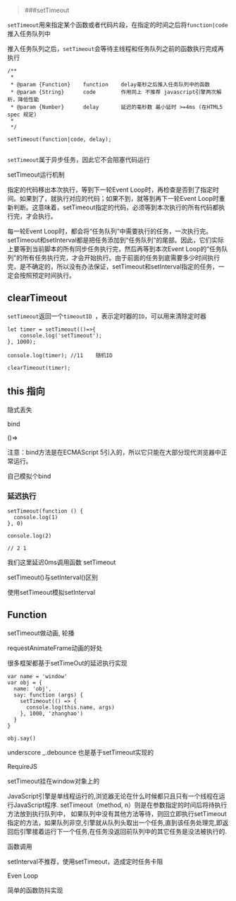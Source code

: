 > ###setTimeout

`setTimeout`用来指定某个函数或者代码片段，在指定的时间之后将`function|code`推入任务队列中

推入任务队列之后，`setTimeout`会等待主线程和任务队列之前的函数执行完成再执行


```
/**
 *
 * @param {Function} 	function	delay毫秒之后推入任务队列中的函数
 * @param {String} 		code		作用同上 不推荐 javascript引擎两次解析，降低性能
 * @param {Number} 		delay		延迟的毫秒数 最小延时 >=4ms (在HTML5 spec 规定)
 *	
 */
 
setTimeout(function|code, delay);


```

`setTimeout`属于异步任务，因此它不会阻塞代码运行

setTimeout运行机制

指定的代码移出本次执行，等到下一轮Event Loop时，再检查是否到了指定时间。如果到了，就执行对应的代码；如果不到，就等到再下一轮Event Loop时重新判断。这意味着，setTimeout指定的代码，必须等到本次执行的所有代码都执行完，才会执行。

每一轮Event Loop时，都会将“任务队列”中需要执行的任务，一次执行完。setTimeout和setInterval都是把任务添加到“任务队列”的尾部。因此，它们实际上要等到当前脚本的所有同步任务执行完，然后再等到本次Event Loop的“任务队列”的所有任务执行完，才会开始执行。由于前面的任务到底需要多少时间执行完，是不确定的，所以没有办法保证，setTimeout和setInterval指定的任务，一定会按照预定时间执行。

## clearTimeout
`setTimeout`返回一个`timeoutID `，表示定时器的`ID`，可以用来清除定时器

```
let timer = setTimeout(()=>{
	console.log('setTimeout');
}, 1000);

console.log(timer);	//11	随机ID

clearTimeout(timer);

```

## this 指向
隐式丢失

bind

()=>

注意：bind方法是在ECMAScript 5引入的，所以它只能在大部分现代浏览器中正常运行。

自己模拟个bind

### 延迟执行
```
setTimeout(function () {
  console.log(1)
}, 0)

console.log(2)

// 2 1
```

我们这里延迟0ms调用函数
setTimeout

setTimeout()与setInterval()区别

使用setTimeout模拟setInterval

## Function

setTimeout做动画, 轮播

requestAnimateFrame动画的好处

很多框架都基于setTimeOut的延迟执行实现

```
var name = 'window'
var obj = {
  name: 'obj',
  say: function (args) {
    setTimeout(() => {
      console.log(this.name, args)
    }, 1000, 'zhanghao')
  }
}

obj.say()

```

underscore	_.debounce 也是基于setTimeout实现的

RequireJS

setTimeout挂在window对象上的

JavaScript引擎是单线程运行的,浏览器无论在什么时候都只且只有一个线程在运行JavaScript程序. setTimeout（method,  n）则是在参数指定的时间后将待执行方法放到执行队列中， 如果队列中没有其他方法等待，则回立即执行setTimeout指定的方法，如果队列非空,引擎就从队列头取出一个任务,直到该任务处理完,即返回后引擎接着运行下一个任务,在任务没返回前队列中的其它任务是没法被执行的.

函数调用

setInterval不推荐，使用setTimeout，造成定时任务卡阻

Even Loop

简单的函数防抖实现